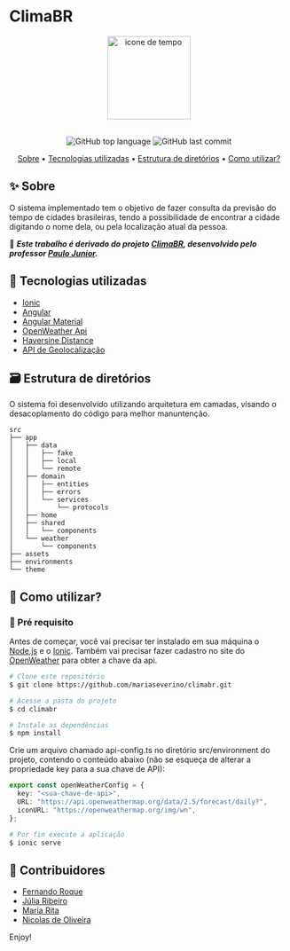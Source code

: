 # ClimaBR

<div align="center">
<img alt="icone de tempo" src="src/assets/icon/favicon.png" width="150px">
</div>
<br>

<div align="center">
  <p>
    <img alt="GitHub top language" src="https://img.shields.io/github/languages/top/mariaseverino/climabr?color=6799EA&logoColor=6799EA&style=for-the-badge">
    <img alt="GitHub last commit" src="https://img.shields.io/github/last-commit/mariaseverino/climabr?color=6799EA&logoColor=6799EA&style=for-the-badge">
  </p>
</div>

<p align="center">
 <a href="Sobre">Sobre</a> •
 <a href="Tecnologias utilizadas">Tecnologias utilizadas</a> •
 <a href="Estrutura de Diretorios">Estrutura de diretórios</a> •
 <a href="Como utilizar?">Como utilizar?</a>
</p>

## ✨ Sobre

O sistema implementado tem o objetivo de fazer consulta da previsão do tempo de cidades brasileiras, tendo a possibilidade de encontrar a cidade digitando o nome dela, ou pela localização atual da pessoa.

📌 **_Este trabalho é derivado do projeto [ClimaBR](https://github.com/ufla-gcc132/climabr), desenvolvido pelo professor [Paulo Junior](https://github.com/paulojunior-ufla)._**

## 🚀 Tecnologias utilizadas

- [Ionic](https://ionicframework.com/)
- [Angular](https://angular.io/)
- [Angular Material](https://material.angular.io/)
- [OpenWeather Api](https://openweathermap.org/api)
- [Haversine Distance](https://github.com/dcousens/haversine-distance)
- [API de Geolocalização](https://github.com/ng-web-apis/geolocation)

## 🗃️ Estrutura de diretórios

O sistema foi desenvolvido utilizando arquitetura em camadas, visando o desacoplamento do código para melhor manuntenção.

```
src
├── app
│   ├── data
│   │   ├── fake
│   │   ├── local
│   │   └── remote
│   ├── domain
│   │   ├── entities
│   │   ├── errors
│   │   └── services
│   │       └── protocols
│   ├── home
│   ├── shared
│   │   └── components
│   └── weather
│       └── components
├── assets
├── environments
└── theme
```

## 🤔 Como utilizar?

### 🚨 Pré requisito

Antes de começar, você vai precisar ter instalado em sua máquina o [Node.js](https://nodejs.org/) e o [Ionic](https://ionicframework.com/). Também vai precisar fazer cadastro no site do [OpenWeather](https://openweathermap.org/api) para obter a chave da api.

```bash
# Clone este repositório
$ git clone https://github.com/mariaseverino/climabr.git

# Acesse a pasta do projeto
$ cd climabr

# Instale as dependências
$ npm install
```

Crie um arquivo chamado api-config.ts no diretório src/environment do projeto, contendo o conteúdo abaixo (não se esqueça de alterar a propriedade key para a sua chave de API):

```ts
export const openWeatherConfig = {
  key: "<sua-chave-de-api>",
  URL: "https://api.openweathermap.org/data/2.5/forecast/daily?",
  iconURL: "https://openweathermap.org/img/wn",
};
```

```bash
# Por fim execute a aplicação
$ ionic serve
```

## 👥 Contribuidores

- [Fernando Roque](https://github.com/rock051)
- [Júlia Ribeiro](https://github.com/solstice-orca)
- [Maria Rita](https://github.com/mariaseverino)
- [Nicolas de Oliveira](https://github.com/Nxxxlxs)

Enjoy!
